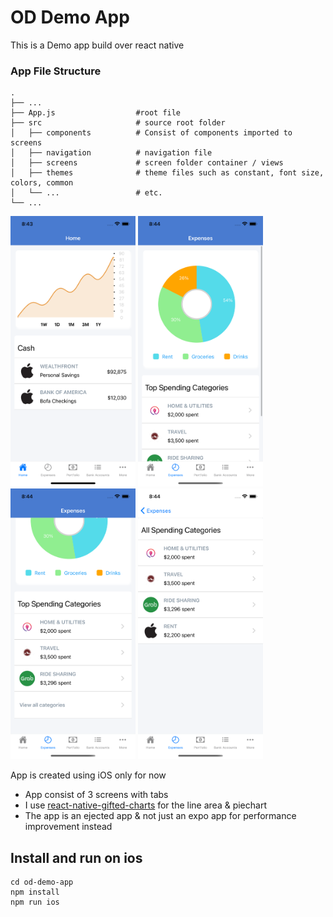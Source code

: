# OD Demo App
This is a Demo app build over react native

### App File Structure

    
    .
    ├── ...
    ├── App.js                  #root file
    ├── src                     # source root folder
    │   ├── components          # Consist of components imported to screens
    │   ├── navigation          # navigation file
    │   ├── screens             # screen folder container / views
    │   ├── themes              # theme files such as constant, font size, colors, common 
    │   └── ...                 # etc.
    └── ...


<p float="left">
<img src="/images/screen-1.png" width="200"/>
<img src="/images/screen-2.png" width="200"/> 
<img src="/images/screen-3.png" width="200"/> 
<img src="/images/screen-4.png" width="200"/> 
</p>

<p>App is created using iOS only for now</p>


- App consist of 3 screens with tabs
- I use [react-native-gifted-charts](https://www.npmjs.com/package/react-native-gifted-charts) for the line area & piechart
- The app is an ejected app & not just an expo app for performance improvement instead

## Install and run on ios
```
cd od-demo-app
npm install
npm run ios
```